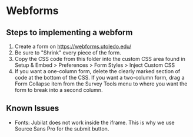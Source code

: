 # Webforms

## Steps to implementing a webform

1. Create a form on https://webforms.utoledo.edu/
2. Be sure to "Shrink" every piece of the form.
4. Copy the CSS code from this folder into the custom CSS area found in Setup & Embed > Preferences > Form Styles > Inject Custom CSS
5. If you want a one-column form, delete the clearly marked section of code at the bottom of the CSS. If you want a two-column form, drag a Form Collapse item from the Survey Tools menu to where you want the form to break into a second column.


## Known Issues

- Fonts: Jubilat does not work inside the iframe. This is why we use Source Sans Pro for the submit button.
